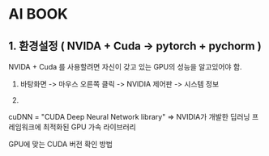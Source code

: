 # AI BOOK

## 1. 환경설정 ( NVIDA + Cuda -> pytorch + pychorm )
NVIDA + Cuda 를 사용할려면 자신이 갖고 있는 GPU의 성능을 알고있어야 함.
1. 바탕화면 -> 마우스 오른쪽 클릭 -> NVIDIA 제어판 -> 시스템 정보

2. 
cuDNN = "CUDA Deep Neural Network library" => NVIDIA가 개발한 딥러닝 프레임워크에 최적화된 GPU 가속 라이브러리

GPU에 맞는 CUDA 버전 확인 방법
